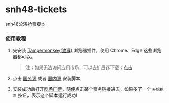 # snh48-tickets
snh48公演抢票脚本

### 使用教程
1. 先安装 [Tampermonkey(油猴)](https://chrome.google.com/webstore/detail/tampermonkey/dhdgffkkebhmkfjojejmpbldmpobfkfo?hl=zh-cn) 浏览器插件，使用 Chrome、Edge 这些浏览器都可以。

   > 注：如果无法访问应用市场，可以去扩展迷下载：[点击](https://www.extfans.com/search/extensions/tampermonkey/)
2. 点击 [国外源](https://github.com/zwtzwx/snh48-tickets/raw/main/buy_tickets.user.js) 或者 [国内源](https://gitee.com/zwtzwx/snh48-tickets/raw/main/buy_tickets.user.js) 安装脚本
3. 安装成功后打开[剧场门票](https://shop.48.cn/tickets)，随便点击某个票务链接进去，如果多了一个 `开始抢票` 按钮，表示这个脚本运行成功!
